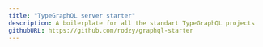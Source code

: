 ```yaml
---
title: "TypeGraphQL server starter"
description: A boilerplate for all the standart TypeGraphQL projects
githubURL: https://github.com/rodzy/graphql-starter
---
```

